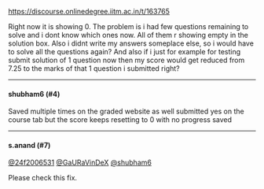 https://discourse.onlinedegree.iitm.ac.in/t/163765

Right now it is showing 0. The problem is i had few questions remaining to solve and i dont know which ones now. All of them r showing empty in the solution box. Also i didnt write my answers someplace else, so i would have to solve all the questions again? And also if i just for example for testing submit solution of 1 question now then my score would get reduced from 7.25 to the marks of that 1 question i submitted right?</p><hr>

<h4>shubham6 (#4)</h4>
<p>Saved multiple times on the graded website as well submitted yes on the course tab but the score keeps resetting to 0 with no progress saved</p><hr>

<h4>s.anand (#7)</h4>
<p><a class="mention" href="/u/24f2006531">@24f2006531</a> <a class="mention" href="/u/gauravindex">@GaURaVinDeX</a> <a class="mention" href="/u/shubham6">@shubham6</a></p>
<p>Please check this fix.